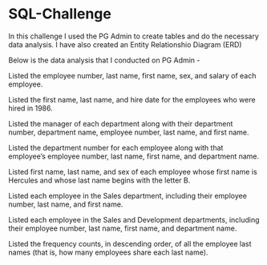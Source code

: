 # SQL-Challenge

In this challenge I used the PG Admin to create tables and do the necessary data analysis.
I have also created an Entity Relationshio Diagram (ERD)

Below is the data analysis that I conducted on PG Admin -

Listed the employee number, last name, first name, sex, and salary of each employee.

Listed the first name, last name, and hire date for the employees who were hired in 1986.

Listed the manager of each department along with their department number, department name, employee number, last name, and first name.

Listed the department number for each employee along with that employee’s employee number, last name, first name, and department name.

Listed first name, last name, and sex of each employee whose first name is Hercules and whose last name begins with the letter B.

Listed each employee in the Sales department, including their employee number, last name, and first name.

Listed each employee in the Sales and Development departments, including their employee number, last name, first name, and department name.

Listed the frequency counts, in descending order, of all the employee last names (that is, how many employees share each last name).
